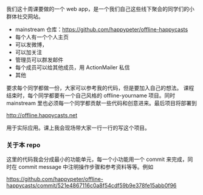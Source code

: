 
我们这十周课要做的一个 web app，是一个我们自己这些线下聚会的同学们的小群体社交网站。

- mainstream 仓库：https://github.com/happypeter/offline-happycasts
- 每个人有一个个人主页
- 可以发微博，
- 可以加关注
- 管理员可以群发邮件
- 每个成员可以给其他成员，用 ActionMailer 私信
- 其他

要求每个同学都做一份，大家可以参考我的代码，但是要加入自己的想法。
课程结束时，每个同学都要有一个自己风格的 offline-yourname 项目。同时 mainstream 里也必须每一个同学都贡献一些代码和创意进来。最后项目将部署到

http://offline.happycasts.net

用于实际应用。课上我会现场带大家一行一行的写这个项目。


### 关于本 repo

这里的代码我会分成最小的功能单元，每一个小功能用一个 commit 来完成，同时在
commit message 中注明操作步骤和参考资料等等。例如

https://github.com/happypeter/offline-happycasts/commit/521e4867116c0a8f54cdf59b9e378fe15abb0f96
